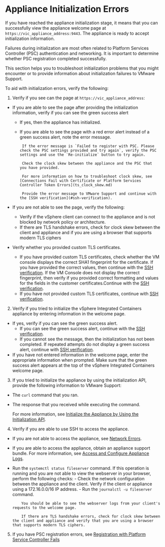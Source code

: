 # Appliance Initialization Errors #
 
If you have reached the appliance initialization stage, it means that you can successfully view the appliance welcome page at `https://vic_appliance_address:9443`. The appliance is ready to accept initialization information.

Failures during initialization are most often related to Platform Services Controller (PSC) authentication and networking. It is important to determine whether PSC registration completed successfully.

This section helps you to troubleshoot initialization problems that you might encounter or to provide information about initialization failures to VMware Support.

To aid with initialization errors, verify the following:

1.  Verify if you see can the page at `https://vic_appliance_address`:
 -  If you are able to see the page after providing the initialization information, verify if you can see the green success alert
	 - If yes, then the appliance has initialized.
	 - If you are able to see the page with a red error alert instead of a green success alert, note the error message.
     
			If the error message is `Failed to register with PSC. Please check the PSC settings provided and try again`, verify the PSC settings and use the `Re-initialize` button to try again.

			Check the clock skew between the appliance and the PSC that you have provided. 
			
			For more information on how to troubleshoot clock skew, see [Connections Fail with Certificate or Platform Services Controller Token Errors](ts_clock_skew.md) 

			Provide the error message to VMware Support and continue with the [SSH verification](#ssh-verification).
 
 - If you are not able to see the page, verify the following:
	 - Verify if the vSphere client can connect to the appliance and is not blocked by network policy or architecture.
	 - If there are TLS handshake errors, check for clock skew between the client and appliance and if you are using a browser that supports modern TLS ciphers

 -  Verify whether you provided custom TLS certificates.
	 -  If you have provided custom TLS certificates, check whether the VM console displays the correct SHA1 fingerprint for the certificate. If you have provided the correct values, then continue with the [SSH verification](#ssh-verification).
	 If the VM Console does not display the correct fingerprint, then verify if you provided correct formatting and values for the fields in the customer certificates.Continue with the [SSH verification](#ssh-verification). 
	 -  If you have not provided custom TLS certificates, continue with [SSH verification](#ssh-verification).

2. Verify if you tried to initialize the vSphere Integrated Containers appliance by entering information in the welcome page.

 - If yes, verify if you can see the green success alert.
	 - If you can see the green success alert, continue with the [SSH verification](#ssh-verification).
	 - If you cannot see the message, then the initialization has not been completed. If repeated attempts do not display a green success alert, continue with [SSH verification](#ssh-verification).
  - If you have not entered information in the welcome page, enter the appropriate information when prompted. Make sure that the green success alert appears at the top of the vSphere Integrated Containers welcome page. 

3. If you tried to initialize the appliance by using the initialization API, provide the following information to VMware Support:

  - The `curl` command that you ran.
  - The response that you received while executing the command.

	For more information, see [Initialize the Appliance by Using the Initialization API](ova_reg_api.md).

4. <a id="ssh-verification"></a> Verify if you are able to use SSH to access the appliance.

  - If you are not able to access the appliance, see [Network Errors](ts_appliance_boot_errors.md#networkerrors).
  - If you are able to access the appliance, obtain an appliance support bundle. For more information, see [Access and Configure Appliance Logs](appliance_logs.md).
  - Run the `systemctl status fileserver` command. If this operation is running and you are not able to view the webserver in your browser, perform the following checks:
	  	- Check the network configuration between the appliance and the client. Verify if the client or appliance using a 172.16.0.0/16 IP address. 
 	 	- Run the `journalctl -u fileserver` command. 
 	 	
			You should be able to see the webserver logs from your client's requests to the welcome page.

			If there are TLS handshake errors, check for clock skew between the client and appliance and verify that you are using a browser that supports modern TLS ciphers.

5. If you have PSC registration errors, see [Registration with Platform Service Controller Fails](ts_psc_registration_error.md)